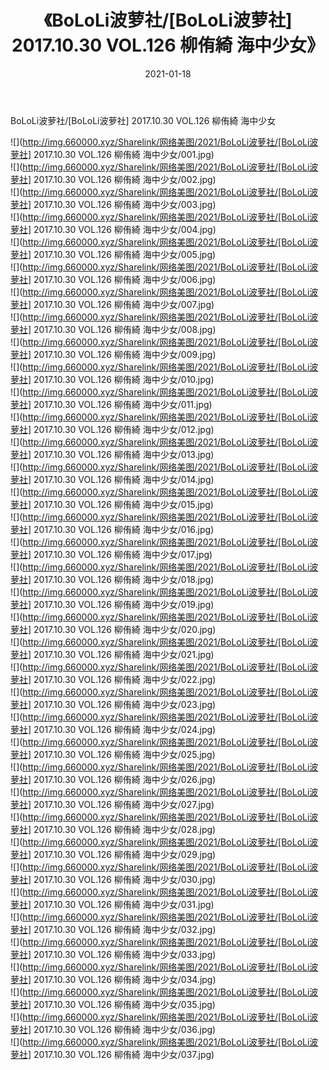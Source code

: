 ﻿---
layout: post
title:  《BoLoLi波萝社/[BoLoLi波萝社] 2017.10.30 VOL.126 柳侑綺 海中少女》
date:   2021-01-18
img: http://img.660000.xyz/Sharelink/网络美图/2021/BoLoLi波萝社/[BoLoLi波萝社] 2017.10.30 VOL.126 柳侑綺 海中少女/000.jpg
categories: [美女, 清纯, 唯美]
---

BoLoLi波萝社/[BoLoLi波萝社] 2017.10.30 VOL.126 柳侑綺 海中少女

 ![](http://img.660000.xyz/Sharelink/网络美图/2021/BoLoLi波萝社/[BoLoLi波萝社] 2017.10.30 VOL.126 柳侑綺 海中少女/001.jpg) <br>![](http://img.660000.xyz/Sharelink/网络美图/2021/BoLoLi波萝社/[BoLoLi波萝社] 2017.10.30 VOL.126 柳侑綺 海中少女/002.jpg) <br>![](http://img.660000.xyz/Sharelink/网络美图/2021/BoLoLi波萝社/[BoLoLi波萝社] 2017.10.30 VOL.126 柳侑綺 海中少女/003.jpg) <br>![](http://img.660000.xyz/Sharelink/网络美图/2021/BoLoLi波萝社/[BoLoLi波萝社] 2017.10.30 VOL.126 柳侑綺 海中少女/004.jpg) <br>![](http://img.660000.xyz/Sharelink/网络美图/2021/BoLoLi波萝社/[BoLoLi波萝社] 2017.10.30 VOL.126 柳侑綺 海中少女/005.jpg) <br>![](http://img.660000.xyz/Sharelink/网络美图/2021/BoLoLi波萝社/[BoLoLi波萝社] 2017.10.30 VOL.126 柳侑綺 海中少女/006.jpg) <br>![](http://img.660000.xyz/Sharelink/网络美图/2021/BoLoLi波萝社/[BoLoLi波萝社] 2017.10.30 VOL.126 柳侑綺 海中少女/007.jpg) <br>![](http://img.660000.xyz/Sharelink/网络美图/2021/BoLoLi波萝社/[BoLoLi波萝社] 2017.10.30 VOL.126 柳侑綺 海中少女/008.jpg) <br>![](http://img.660000.xyz/Sharelink/网络美图/2021/BoLoLi波萝社/[BoLoLi波萝社] 2017.10.30 VOL.126 柳侑綺 海中少女/009.jpg) <br>![](http://img.660000.xyz/Sharelink/网络美图/2021/BoLoLi波萝社/[BoLoLi波萝社] 2017.10.30 VOL.126 柳侑綺 海中少女/010.jpg) <br>![](http://img.660000.xyz/Sharelink/网络美图/2021/BoLoLi波萝社/[BoLoLi波萝社] 2017.10.30 VOL.126 柳侑綺 海中少女/011.jpg) <br>![](http://img.660000.xyz/Sharelink/网络美图/2021/BoLoLi波萝社/[BoLoLi波萝社] 2017.10.30 VOL.126 柳侑綺 海中少女/012.jpg) <br>![](http://img.660000.xyz/Sharelink/网络美图/2021/BoLoLi波萝社/[BoLoLi波萝社] 2017.10.30 VOL.126 柳侑綺 海中少女/013.jpg) <br>![](http://img.660000.xyz/Sharelink/网络美图/2021/BoLoLi波萝社/[BoLoLi波萝社] 2017.10.30 VOL.126 柳侑綺 海中少女/014.jpg) <br>![](http://img.660000.xyz/Sharelink/网络美图/2021/BoLoLi波萝社/[BoLoLi波萝社] 2017.10.30 VOL.126 柳侑綺 海中少女/015.jpg) <br>![](http://img.660000.xyz/Sharelink/网络美图/2021/BoLoLi波萝社/[BoLoLi波萝社] 2017.10.30 VOL.126 柳侑綺 海中少女/016.jpg) <br>![](http://img.660000.xyz/Sharelink/网络美图/2021/BoLoLi波萝社/[BoLoLi波萝社] 2017.10.30 VOL.126 柳侑綺 海中少女/017.jpg) <br>![](http://img.660000.xyz/Sharelink/网络美图/2021/BoLoLi波萝社/[BoLoLi波萝社] 2017.10.30 VOL.126 柳侑綺 海中少女/018.jpg) <br>![](http://img.660000.xyz/Sharelink/网络美图/2021/BoLoLi波萝社/[BoLoLi波萝社] 2017.10.30 VOL.126 柳侑綺 海中少女/019.jpg) <br>![](http://img.660000.xyz/Sharelink/网络美图/2021/BoLoLi波萝社/[BoLoLi波萝社] 2017.10.30 VOL.126 柳侑綺 海中少女/020.jpg) <br>![](http://img.660000.xyz/Sharelink/网络美图/2021/BoLoLi波萝社/[BoLoLi波萝社] 2017.10.30 VOL.126 柳侑綺 海中少女/021.jpg) <br>![](http://img.660000.xyz/Sharelink/网络美图/2021/BoLoLi波萝社/[BoLoLi波萝社] 2017.10.30 VOL.126 柳侑綺 海中少女/022.jpg) <br>![](http://img.660000.xyz/Sharelink/网络美图/2021/BoLoLi波萝社/[BoLoLi波萝社] 2017.10.30 VOL.126 柳侑綺 海中少女/023.jpg) <br>![](http://img.660000.xyz/Sharelink/网络美图/2021/BoLoLi波萝社/[BoLoLi波萝社] 2017.10.30 VOL.126 柳侑綺 海中少女/024.jpg) <br>![](http://img.660000.xyz/Sharelink/网络美图/2021/BoLoLi波萝社/[BoLoLi波萝社] 2017.10.30 VOL.126 柳侑綺 海中少女/025.jpg) <br>![](http://img.660000.xyz/Sharelink/网络美图/2021/BoLoLi波萝社/[BoLoLi波萝社] 2017.10.30 VOL.126 柳侑綺 海中少女/026.jpg) <br>![](http://img.660000.xyz/Sharelink/网络美图/2021/BoLoLi波萝社/[BoLoLi波萝社] 2017.10.30 VOL.126 柳侑綺 海中少女/027.jpg) <br>![](http://img.660000.xyz/Sharelink/网络美图/2021/BoLoLi波萝社/[BoLoLi波萝社] 2017.10.30 VOL.126 柳侑綺 海中少女/028.jpg) <br>![](http://img.660000.xyz/Sharelink/网络美图/2021/BoLoLi波萝社/[BoLoLi波萝社] 2017.10.30 VOL.126 柳侑綺 海中少女/029.jpg) <br>![](http://img.660000.xyz/Sharelink/网络美图/2021/BoLoLi波萝社/[BoLoLi波萝社] 2017.10.30 VOL.126 柳侑綺 海中少女/030.jpg) <br>![](http://img.660000.xyz/Sharelink/网络美图/2021/BoLoLi波萝社/[BoLoLi波萝社] 2017.10.30 VOL.126 柳侑綺 海中少女/031.jpg) <br>![](http://img.660000.xyz/Sharelink/网络美图/2021/BoLoLi波萝社/[BoLoLi波萝社] 2017.10.30 VOL.126 柳侑綺 海中少女/032.jpg) <br>![](http://img.660000.xyz/Sharelink/网络美图/2021/BoLoLi波萝社/[BoLoLi波萝社] 2017.10.30 VOL.126 柳侑綺 海中少女/033.jpg) <br>![](http://img.660000.xyz/Sharelink/网络美图/2021/BoLoLi波萝社/[BoLoLi波萝社] 2017.10.30 VOL.126 柳侑綺 海中少女/034.jpg) <br>![](http://img.660000.xyz/Sharelink/网络美图/2021/BoLoLi波萝社/[BoLoLi波萝社] 2017.10.30 VOL.126 柳侑綺 海中少女/035.jpg) <br>![](http://img.660000.xyz/Sharelink/网络美图/2021/BoLoLi波萝社/[BoLoLi波萝社] 2017.10.30 VOL.126 柳侑綺 海中少女/036.jpg) <br>![](http://img.660000.xyz/Sharelink/网络美图/2021/BoLoLi波萝社/[BoLoLi波萝社] 2017.10.30 VOL.126 柳侑綺 海中少女/037.jpg) <br>